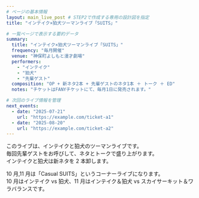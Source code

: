 ```yaml
---
# ページの基本情報
layout: main_live_post # STEP2で作成する専用の設計図を指定
title: "インテイク×狛犬ツーマンライブ「SUITS」"

# 一覧ページで表示する要約データ
summary:
  title: "インテイク×狛犬ツーマンライブ「SUITS」"
  frequency: "毎月開催"
  venue: "神保町よしもと漫才劇場"
  performers:
    - "インテイク"
    - "狛犬"
    - "先輩ゲスト"
  composition: "OP + 新ネタ2本 + 先輩ゲストのネタ1本 ＋ トーク ＋ ED"
  notes: "チケットはFANYチケットにて、毎月1日に発売されます。"

# 次回のライブ情報を管理
next_events:
  - date: "2025-07-21"
    url: "https://example.com/ticket-a1"
  - date: "2025-08-20"
    url: "https://example.com/ticket-a2"
---
```


このライブは、インテイクと狛犬のツーマンライブです。<br>
毎回先輩ゲストをお呼びして、ネタとトークで盛り上がります。<br>
インテイクと狛犬は新ネタを 2 本卸します。

10 月,11 月は「Casual SUITS」というコーナーライブになります。<br>
10 月はインテイク vs 狛犬、11 月はインテイク＆狛犬 vs スカイサーキット＆ワラバランスです。
